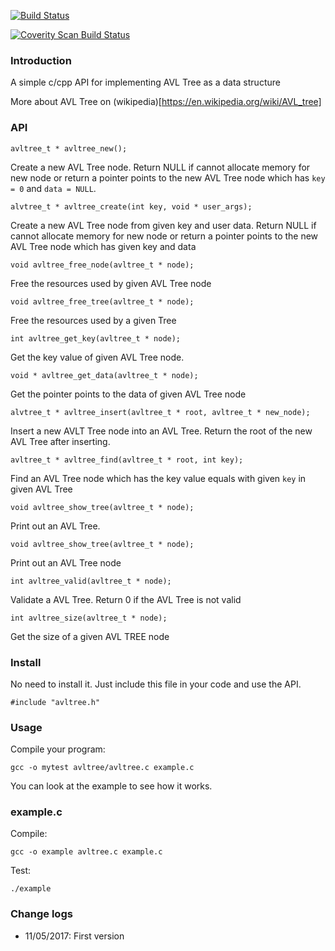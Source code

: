 [![Build Status](https://travis-ci.org/luongnv89/avltree.svg?branch=master)](https://travis-ci.org/luongnv89/avltree)

<a href="https://scan.coverity.com/projects/luongnv89-avl-tree">
  <img alt="Coverity Scan Build Status"
       src="https://scan.coverity.com/projects/14617/badge.svg"/>
</a>

### Introduction

A simple c/cpp API for implementing AVL Tree as a data structure

More about AVL Tree on (wikipedia)[https://en.wikipedia.org/wiki/AVL_tree]

### API 

```
avltree_t * avltree_new();
```

Create a new AVL Tree node. Return NULL if cannot allocate memory for new node or return a pointer points to the new AVL Tree node which has `key = 0` and `data = NULL`. 


```
alvtree_t * avltree_create(int key, void * user_args);
```

Create a new AVL Tree node from given key and user data. Return NULL if cannot allocate memory for new node or return a pointer points to the new AVL Tree node which has given key and data

```
void avltree_free_node(avltree_t * node);
```

Free the resources used by given AVL Tree node

```
void avltree_free_tree(avltree_t * node);
```

Free the resources used by a given Tree

```
int avltree_get_key(avltree_t * node);
```

Get the key value of given AVL Tree node.

```
void * avltree_get_data(avltree_t * node);
```

Get the pointer points to the data of given AVL Tree node

```
alvtree_t * avltree_insert(avltree_t * root, avltree_t * new_node);
```

Insert a new AVLT Tree node into an AVL Tree. Return the root of the new AVL Tree after inserting.

```
avltree_t * avltree_find(avltree_t * root, int key);
```

Find an AVL Tree node which has the key value equals with given `key` in given AVL Tree

```
void avltree_show_tree(avltree_t * node);
```

Print out an AVL Tree.

```
void avltree_show_tree(avltree_t * node);
```

Print out an AVL Tree node

```
int avltree_valid(avltree_t * node);
```

Validate a AVL Tree. Return 0 if the AVL Tree is not valid

```
int avltree_size(avltree_t * node);
```

Get the size of a given AVL TREE node

### Install

No need to install it. Just include this file in your code and use the API.  

```
#include "avltree.h"
```

### Usage

Compile your program:

```
gcc -o mytest avltree/avltree.c example.c
```

You can look at the example to see how it works.

### example.c

Compile:

```
gcc -o example avltree.c example.c
```

Test:

```
./example
```

### Change logs

- 11/05/2017: First version
